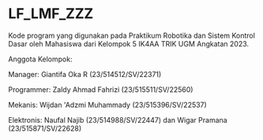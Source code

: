 # LF_LMF_ZZZ
Kode program yang digunakan pada Praktikum Robotika dan Sistem Kontrol Dasar oleh Mahasiswa dari Kelompok 5 IK4AA TRIK UGM Angkatan 2023.

Anggota Kelompok:

Manager: Giantifa Oka R (23/514512/SV/22371)

Programmer: Zaldy Ahmad Fahrizi (23/515511/SV/22560)

Mekanis: Wijdan 'Adzmi Muhammady (23/515396/SV/22537)

Elektronis: Naufal Najib (23/514988/SV/22447) dan Wigar Pramana (23/515871/SV/22628)
